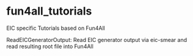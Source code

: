# fun4all_tutorials
EIC specific Tutorials based on Fun4All

ReadEICGeneratorOutput: 
Read EIC generator output via eic-smear and read resulting root file into 
Fun4All
